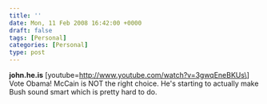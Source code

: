 ```yaml
---
title: ''
date: Mon, 11 Feb 2008 16:42:00 +0000
draft: false
tags: [Personal]
categories: [Personal]
type: post
---
```


**john.he.is** \[youtube=http://www.youtube.com/watch?v=3gwqEneBKUs\]
Vote Obama! McCain is NOT the right choice. He's starting to actually make Bush sound smart which is pretty hard to do.